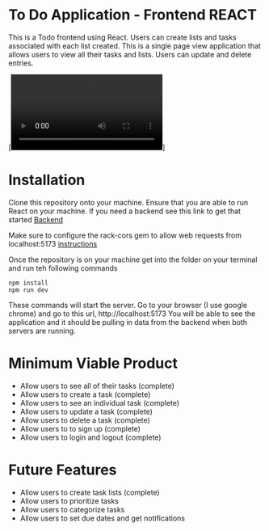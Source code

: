 # To Do Application - Frontend REACT

This is a Todo frontend using React. Users can create lists and tasks associated with each list created. This is a single page view application that allows users to view all their tasks and lists. Users can update and delete entries.

[![IMAGE ALT TEXT HERE](/Users/eminaya/Desktop/projects/todo-frontend/image/Screen-2023-05-17-132754.mp4)]

# Installation

Clone this repository onto your machine. Ensure that you are able to run React on your machine. If you need a backend see this link to get that started [Backend](https://github.com/edwardminaya/todo-api)

Make sure to configure the rack-cors gem to allow web requests from localhost:5173 [instructions](https://gist.github.com/peterxjang/77d6243cf85103b027a56b401b62b289)

Once the repository is on your machine get into the folder on your terminal and run teh following commands

```
npm install
npm run dev
```

These commands will start the server. Go to your browser (I use google chrome) and go to this url, http://localhost:5173
You will be able to see the application and it should be pulling in data from the backend when both servers are running.

# Minimum Viable Product

- Allow users to see all of their tasks (complete)
- Allow users to create a task (complete)
- Allow users to see an individual task (complete)
- Allow users to update a task (complete)
- Allow users to delete a task (complete)
- Allow users to to sign up (complete)
- Allow users to login and logout (complete)

# Future Features

- Allow users to create task lists (complete)
- Allow users to prioritize tasks
- Allow users to categorize tasks
- Allow users to set due dates and get notifications
